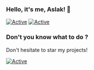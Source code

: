 ### Hello, it's me, Aslak! 👋

[![Active](https://img.shields.io/badge/Langages-JS%20/%20Go%20/%20HTML%20/%20CSS-purple?style=flat-square)](https://www.github.com/aslakoffi)
[![Active](https://img.shields.io/badge/Discord-CLICK-purple?style=flat-square&logo=discord)](https://discord.gg/hyhnBeX)

### Don't you know what to do ?

Don't hesitate to star my projects!

[![Active](https://github-readme-stats.vercel.app/api?username=aslakoffi&show_icons=true&theme=purple&count_private=true&hide=prs,issues)](https://www.github.com/aslakoffi)
